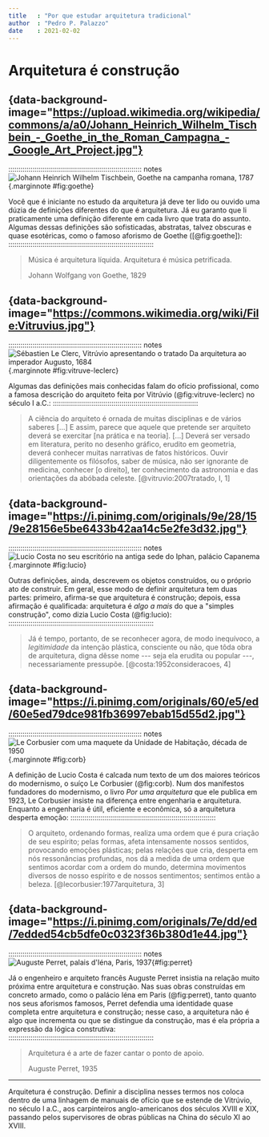 ```yaml
---
title   : "Por que estudar arquitetura tradicional"
author  : "Pedro P. Palazzo"
date    : 2021-02-02
---
```


# Arquitetura é construção #

## {data-background-image="https://upload.wikimedia.org/wikipedia/commons/a/a0/Johann_Heinrich_Wilhelm_Tischbein_-_Goethe_in_the_Roman_Campagna_-_Google_Art_Project.jpg"}

:::::::::::::::::::::::::::::::::::::::::::::::::::::::::::::::::: notes
![[Johann Heinrich Wilhelm Tischbein, Goethe na campanha romana, 1787](https://commons.wikimedia.org/wiki/File:Johann_Heinrich_Wilhelm_Tischbein_-_Goethe_in_the_Roman_Campagna_-_Google_Art_Project.jpg)](https://upload.wikimedia.org/wikipedia/commons/thumb/a/a0/Johann_Heinrich_Wilhelm_Tischbein_-_Goethe_in_the_Roman_Campagna_-_Google_Art_Project.jpg/1280px-Johann_Heinrich_Wilhelm_Tischbein_-_Goethe_in_the_Roman_Campagna_-_Google_Art_Project.jpg){.marginnote #fig:goethe}

Você que é iniciante no estudo da arquitetura já deve ter lido ou ouvido
uma dúzia de definições diferentes do que é arquitetura. Já eu garanto
que li praticamente uma definição diferente em cada livro que trata do
assunto. Algumas dessas definições são sofisticadas, abstratas, talvez
obscuras e quase esotéricas, como o famoso aforismo de Goethe
([@fig:goethe]):
::::::::::::::::::::::::::::::::::::::::::::::::::::::::::::::::::::::::

> Música é arquitetura líquida. Arquitetura é música petrificada.
>
> <footer>Johann Wolfgang von Goethe, 1829</footer>

## {data-background-image="https://commons.wikimedia.org/wiki/File:Vitruvius.jpg"}

:::::::::::::::::::::::::::::::::::::::::::::::::::::::::::::::::: notes
![[Sébastien Le Clerc, Vitrúvio apresentando o tratado *Da arquitetura*
ao imperador Augusto, 1684](https://commons.wikimedia.org/wiki/File:Vitruvius.jpg)
](https://upload.wikimedia.org/wikipedia/commons/a/a3/Vitruvius.jpg){.marginnote #fig:vitruve-leclerc}

Algumas das definições mais conhecidas falam do ofício profissional,
como a famosa descrição do arquiteto feita por Vitrúvio
(@fig:vitruve-leclerc) no século I a.C.:
::::::::::::::::::::::::::::::::::::::::::::::::::::::::::::::::::::::::

> A ciência do arquiteto é ornada de muitas disciplinas e de vários
> saberes [...] E assim, parece que aquele que pretende ser arquiteto
> deverá se exercitar [na prática e na teoria]. [...] Deverá ser versado
> em literatura, perito no desenho gráfico, erudito em geometria, deverá
> conhecer muitas narrativas de fatos históricos. Ouvir diligentemente
> os filósofos, saber de música, não ser ignorante de medicina, conhecer
> [o direito], ter conhecimento da astronomia e das orientações da
> abóbada celeste. [@vitruvio:2007tratado, I, 1]

## {data-background-image="https://i.pinimg.com/originals/9e/28/15/9e28156e5be6433b42aa14c5e2fe3d32.jpg"}

:::::::::::::::::::::::::::::::::::::::::::::::::::::::::::::::::: notes
![Lucio Costa no seu escritório na antiga sede do Iphan, palácio Capanema
](https://i.pinimg.com/originals/9e/28/15/9e28156e5be6433b42aa14c5e2fe3d32.jpg){.marginnote #fig:lucio}

Outras definições, ainda, descrevem os objetos construídos, ou o próprio
ato de construir. Em geral, esse modo de definir arquitetura tem duas
partes: primeiro, afirma-se que arquitetura é construção; depois, essa
afirmação é qualificada: arquitetura é *algo a mais* do que a "simples
construção", como dizia Lucio Costa (@fig:lucio):
::::::::::::::::::::::::::::::::::::::::::::::::::::::::::::::::::::::::

> Já é tempo, portanto, de se reconhecer agora, de modo inequívoco, a
> *legitimidade* da intenção plástica, consciente ou não, que tôda obra
> de arquitetura, digna dêsse nome --- seja ela erudita ou popular ---,
> necessariamente pressupõe. [@costa:1952consideracoes, 4]

## {data-background-image="https://i.pinimg.com/originals/60/e5/ed/60e5ed79dce981fb36997ebab15d55d2.jpg"}

:::::::::::::::::::::::::::::::::::::::::::::::::::::::::::::::::: notes
![Le Corbusier com uma maquete da Unidade de Habitação, década de 1950
](https://i.pinimg.com/originals/60/e5/ed/60e5ed79dce981fb36997ebab15d55d2.jpg){.marginnote #fig:corb}

A definição de Lucio Costa é calcada num texto de um dos maiores
teóricos do modernismo, o suíço Le Corbusier (@fig:corb). Num dos
manifestos fundadores do modernismo, o livro *Por uma arquitetura* que
ele publica em 1923, Le Corbusier insiste na diferença entre engenharia
e arquitetura. Enquanto a engenharia é útil, eficiente e econômica, só a
arquitetura desperta emoção:
::::::::::::::::::::::::::::::::::::::::::::::::::::::::::::::::::::::::

> O arquiteto,  ordenando formas, realiza uma ordem que é pura criação
> de seu espírito; pelas formas, afeta intensamente nossos sentidos,
> provocando emoções plásticas; pelas relações que cria, desperta em nós
> ressonâncias profundas, nos dá a medida de uma ordem que sentimos
> acordar com a ordem do mundo, determina movimentos diversos de nosso
> espírito e de nossos sentimentos; sentimos então a beleza.
> [@lecorbusier:1977arquitetura, 3]

## {data-background-image="https://i.pinimg.com/originals/7e/dd/ed/7edded54cb5dfe0c0323f36b380d1e44.jpg"}

:::::::::::::::::::::::::::::::::::::::::::::::::::::::::::::::::: notes
![Auguste Perret, palais d'Iéna, Paris,
1937](https://i.pinimg.com/originals/7e/dd/ed/7edded54cb5dfe0c0323f36b380d1e44.jpg){#fig:perret}

Já o engenheiro e arquiteto francês Auguste Perret insistia na relação
muito próxima entre arquitetura e construção. Nas suas obras construídas
em concreto armado, como o palácio Iéna em Paris (@fig:perret), tanto
quanto nos seus aforismos famosos, Perret defendia uma identidade quase
completa entre arquitetura e construção; nesse caso, a arquitetura não é
algo que incrementa ou que se distingue da construção, mas é ela própria
a expressão da lógica construtiva:
::::::::::::::::::::::::::::::::::::::::::::::::::::::::::::::::::::::::

> Arquitetura é a arte de fazer cantar o ponto de apoio.
>
> <footer>Auguste Perret, 1935</footer>

----

Arquitetura é construção. Definir a disciplina nesses termos nos coloca
dentro de uma linhagem de manuais de ofício que se estende de Vitrúvio,
no século I a.C., aos carpinteiros anglo-americanos dos séculos XVIII e
XIX, passando pelos supervisores de obras públicas na China do século XI
ao XVIII.

